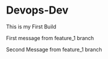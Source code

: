 # Devops-Dev

This is my First Build

First message from feature_1 branch

Second Message from feature_1 branch

